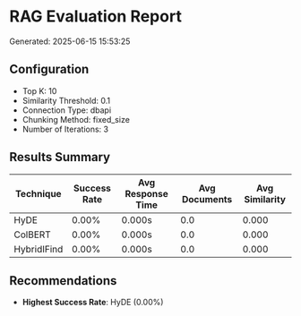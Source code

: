 # RAG Evaluation Report
Generated: 2025-06-15 15:53:25

## Configuration
- Top K: 10
- Similarity Threshold: 0.1
- Connection Type: dbapi
- Chunking Method: fixed_size
- Number of Iterations: 3

## Results Summary

| Technique | Success Rate | Avg Response Time | Avg Documents | Avg Similarity |
|-----------|--------------|-------------------|---------------|----------------|
| HyDE | 0.00% | 0.000s | 0.0 | 0.000 |
| ColBERT | 0.00% | 0.000s | 0.0 | 0.000 |
| HybridIFind | 0.00% | 0.000s | 0.0 | 0.000 |

## Recommendations

- **Highest Success Rate**: HyDE (0.00%)